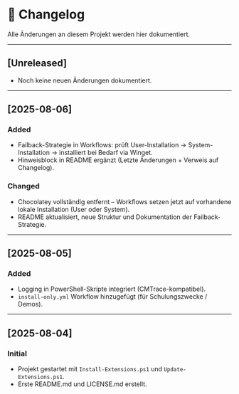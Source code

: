 # 📝 Changelog

Alle Änderungen an diesem Projekt werden hier dokumentiert.

---

## \[Unreleased]

* Noch keine neuen Änderungen dokumentiert.

---

## \[2025-08-06]

### Added

* Failback-Strategie in Workflows: prüft User-Installation → System-Installation → installiert bei Bedarf via Winget.
* Hinweisblock in README ergänzt (Letzte Änderungen + Verweis auf Changelog).

### Changed

* Chocolatey vollständig entfernt – Workflows setzen jetzt auf vorhandene lokale Installation (User oder System).
* README aktualisiert, neue Struktur und Dokumentation der Failback-Strategie.

---

## \[2025-08-05]

### Added

* Logging in PowerShell-Skripte integriert (CMTrace-kompatibel).
* `install-only.yml` Workflow hinzugefügt (für Schulungszwecke / Demos).

---

## \[2025-08-04]

### Initial

* Projekt gestartet mit `Install-Extensions.ps1` und `Update-Extensions.ps1`.
* Erste README.md und LICENSE.md erstellt.
